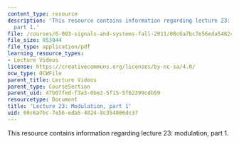 ```yaml
---
content_type: resource
description: 'This resource contains information regarding lecture 23: modulation,
  part 1.'
file: /courses/6-003-signals-and-systems-fall-2011/08c6a7bc7e56eda548248c354886dc37_MIT6_003F11_lec23.pdf
file_size: 853844
file_type: application/pdf
learning_resource_types:
- Lecture Videos
license: https://creativecommons.org/licenses/by-nc-sa/4.0/
ocw_type: OCWFile
parent_title: Lecture Videos
parent_type: CourseSection
parent_uid: 47b07fed-f3a3-0be2-5f15-5f62399cdb59
resourcetype: Document
title: 'Lecture 23: Modulation, part 1'
uid: 08c6a7bc-7e56-eda5-4824-8c354886dc37
---
```

This resource contains information regarding lecture 23: modulation, part 1.